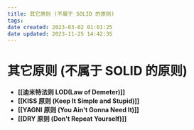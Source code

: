 ```yaml
---
title: 其它原则 (不属于 SOLID 的原则)
tags: 
date created: 2023-03-02 01:01:25
date updated: 2023-11-25 14:42:35
---
```


# 其它原则 (不属于 SOLID 的原则)

- **[[迪米特法则 LOD(Law of Demeter)]]**
- **[[KISS 原则 (Keep It Simple and Stupid)]]**
- **[[YAGNI 原则 (You Ain't Gonna Need It)]]**
- **[[DRY 原则 (Don't Repeat Yourself)]]**
